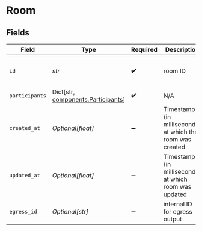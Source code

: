 # Room


## Fields

| Field                                                                         | Type                                                                          | Required                                                                      | Description                                                                   | Example                                                                       |
| ----------------------------------------------------------------------------- | ----------------------------------------------------------------------------- | ----------------------------------------------------------------------------- | ----------------------------------------------------------------------------- | ----------------------------------------------------------------------------- |
| `id`                                                                          | *str*                                                                         | :heavy_check_mark:                                                            | room ID                                                                       | d32ae9e6-c459-4931-9898-e86e2f5e7e16                                          |
| `participants`                                                                | Dict[str, [components.Participants](../../models/components/participants.md)] | :heavy_check_mark:                                                            | N/A                                                                           |                                                                               |
| `created_at`                                                                  | *Optional[float]*                                                             | :heavy_minus_sign:                                                            | Timestamp (in milliseconds) at which the room was created                     | 1587667174725                                                                 |
| `updated_at`                                                                  | *Optional[float]*                                                             | :heavy_minus_sign:                                                            | Timestamp (in milliseconds) at which room was updated                         | 1587667174725                                                                 |
| `egress_id`                                                                   | *Optional[str]*                                                               | :heavy_minus_sign:                                                            | internal ID for egress output                                                 |                                                                               |
